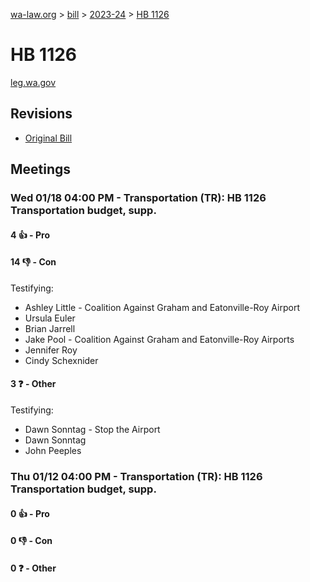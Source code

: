 [wa-law.org](/) > [bill](/bill/) > [2023-24](/bill/2023-24/) > [HB 1126](/bill/2023-24/hb/1126/)

# HB 1126
[leg.wa.gov](https://app.leg.wa.gov/billsummary?BillNumber=1126&Year=2023&Initiative=false)

## Revisions
* [Original Bill](1/)

## Meetings
### Wed 01/18 04:00 PM - Transportation (TR): HB 1126 Transportation budget, supp.
#### 4 👍 - Pro

#### 14 👎 - Con
Testifying:
* Ashley Little - Coalition Against Graham and Eatonville-Roy Airport
* Ursula Euler
* Brian Jarrell
* Jake Pool - Coalition Against Graham and Eatonville-Roy Airports
* Jennifer Roy
* Cindy Schexnider

#### 3 ❓ - Other
Testifying:
* Dawn Sonntag - Stop the Airport
* Dawn Sonntag
* John Peeples

### Thu 01/12 04:00 PM - Transportation (TR): HB 1126 Transportation budget, supp.
#### 0 👍 - Pro

#### 0 👎 - Con

#### 0 ❓ - Other
